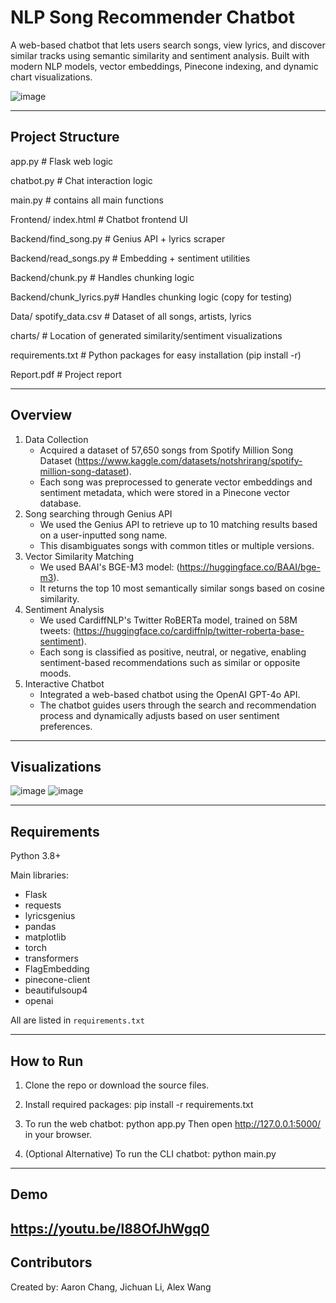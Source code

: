 NLP Song Recommender Chatbot
============================================================

A web-based chatbot that lets users search songs, view lyrics, and discover similar tracks using semantic similarity and sentiment analysis. Built with modern NLP models, vector embeddings, Pinecone indexing, and dynamic chart visualizations.

![image](https://github.com/user-attachments/assets/398492ae-b773-4864-85fa-46bffa50df11)

------------------------------------------------------------
Project Structure
------------------------------------------------------------

app.py                 # Flask web logic

chatbot.py             # Chat interaction logic

main.py                # contains all main functions

Frontend/
index.html             # Chatbot frontend UI

Backend/find_song.py   # Genius API + lyrics scraper

Backend/read_songs.py  # Embedding + sentiment utilities

Backend/chunk.py       # Handles chunking logic

Backend/chunk_lyrics.py# Handles chunking logic (copy for testing)

Data/
spotify_data.csv       # Dataset of all songs, artists, lyrics

charts/                # Location of generated similarity/sentiment visualizations

requirements.txt       # Python packages for easy installation (pip install -r)

Report.pdf             # Project report

------------------------------------------------------------
Overview
------------------------------------------------------------

1. Data Collection
    - Acquired a dataset of 57,650 songs from Spotify Million Song Dataset (https://www.kaggle.com/datasets/notshrirang/spotify-million-song-dataset).
    - Each song was preprocessed to generate vector embeddings and sentiment metadata, which were stored in a Pinecone vector database.
2. Song searching through Genius API
    - We used the Genius API to retrieve up to 10 matching results based on a user-inputted song name.
    - This disambiguates songs with common titles or multiple versions.
3. Vector Similarity Matching
    - We used BAAI's BGE-M3 model: (https://huggingface.co/BAAI/bge-m3).
    - It returns the top 10 most semantically similar songs based on cosine similarity.
4. Sentiment Analysis
    - We used CardiffNLP's Twitter RoBERTa model, trained on 58M tweets: (https://huggingface.co/cardiffnlp/twitter-roberta-base-sentiment).
    - Each song is classified as positive, neutral, or negative, enabling sentiment-based recommendations such as similar or opposite moods.
5. Interactive Chatbot
    - Integrated a web-based chatbot using the OpenAI GPT-4o API.
    - The chatbot guides users through the search and recommendation process and dynamically adjusts based on user sentiment preferences.

------------------------------------------------------------
Visualizations
------------------------------------------------------------
![image](https://github.com/user-attachments/assets/4d0af42f-2860-4b9d-92e7-f440cdd3f9c4)
![image](https://github.com/user-attachments/assets/29016c7a-f889-4cbd-8d7a-bd22654de16b)

------------------------------------------------------------
Requirements
------------------------------------------------------------

Python 3.8+

Main libraries:
- Flask
- requests
- lyricsgenius
- pandas
- matplotlib
- torch
- transformers
- FlagEmbedding
- pinecone-client
- beautifulsoup4
- openai

All are listed in `requirements.txt`

------------------------------------------------------------
How to Run
------------------------------------------------------------

1. Clone the repo or download the source files.

2. Install required packages:
   pip install -r requirements.txt

3. To run the web chatbot:
   python app.py
   Then open http://127.0.0.1:5000/ in your browser.

4. (Optional Alternative) 
   To run the CLI chatbot:
   python main.py
   
------------------------------------------------------------
Demo
------------------------------------------------------------
https://youtu.be/l88OfJhWgq0
------------------------------------------------------------
Contributors
------------------------------------------------------------

Created by: Aaron Chang, Jichuan Li, Alex Wang
